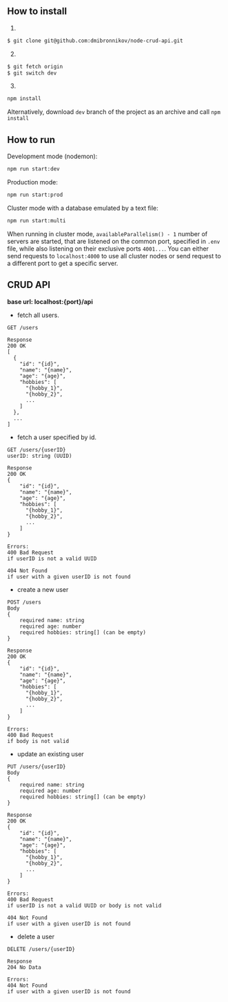 
## How to install

1. 
```zsh
$ git clone git@github.com:dmibronnikov/node-crud-api.git
```
2.
```zsh
$ git fetch origin
$ git switch dev
```

3. 
```zsh
npm install
```

Alternatively, download `dev` branch of the project as an archive and call `npm install`

## How to run

Development mode (nodemon):

```zsh
npm run start:dev
```

Production mode:

```zsh
npm run start:prod
```

Cluster mode with a database emulated by a text file:

```zsh
npm run start:multi
```

When running in cluster mode, `availableParallelism() - 1` number of servers are started, that are listened on the common port, specified in `.env` file, while also listening on their exclusive ports `4001...`. You can either send requests to `localhost:4000` to use all cluster nodes or send request to a different port to get a specific server.

## CRUD API

**base url: localhost:{port}/api**

- fetch all users.
```
GET /users

Response
200 OK
[
  {
    "id": "{id}",
    "name": "{name}",
    "age": "{age}",
    "hobbies": [
      "{hobby_1}",
      "{hobby_2}",
      ...
    ]
  },
  ...
]
```

- fetch a user specified by id.
```
GET /users/{userID}
userID: string (UUID)

Response
200 OK
{
    "id": "{id}",
    "name": "{name}",
    "age": "{age}",
    "hobbies": [
      "{hobby_1}",
      "{hobby_2}",
      ...
    ]
}

Errors:
400 Bad Request
if userID is not a valid UUID

404 Not Found
if user with a given userID is not found

```

- create a new user
```
POST /users
Body
{
    required name: string
    required age: number
    required hobbies: string[] (can be empty)
}

Response
200 OK
{
    "id": "{id}",
    "name": "{name}",
    "age": "{age}",
    "hobbies": [
      "{hobby_1}",
      "{hobby_2}",
      ...
    ]
}

Errors:
400 Bad Request
if body is not valid

```
- update an existing user
```
PUT /users/{userID}
Body
{
    required name: string
    required age: number
    required hobbies: string[] (can be empty)
}

Response
200 OK
{
    "id": "{id}",
    "name": "{name}",
    "age": "{age}",
    "hobbies": [
      "{hobby_1}",
      "{hobby_2}",
      ...
    ]
}

Errors:
400 Bad Request
if userID is not a valid UUID or body is not valid

404 Not Found
if user with a given userID is not found

```
- delete a user
```
DELETE /users/{userID}

Response
204 No Data

Errors:
404 Not Found
if user with a given userID is not found
